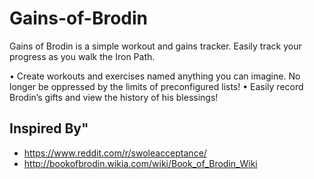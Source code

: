 # Gains-of-Brodin
Gains of Brodin is a simple workout and gains tracker. Easily track your progress as you walk the Iron Path. 

•	Create workouts and exercises named anything you can imagine. No longer be oppressed by the limits of preconfigured lists!
•	Easily record Brodin’s gifts and view the history of his blessings! 

## Inspired By"

* https://www.reddit.com/r/swoleacceptance/
* http://bookofbrodin.wikia.com/wiki/Book_of_Brodin_Wiki
